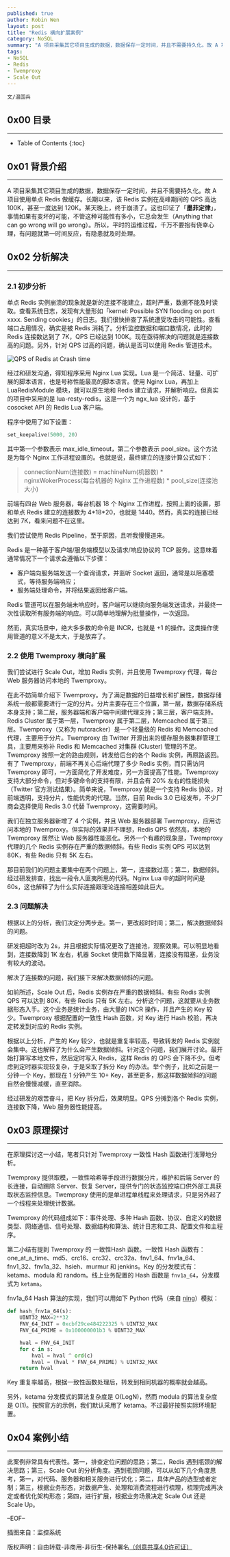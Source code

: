 ```yaml
---
published: true
author: Robin Wen
layout: post
title: "Redis 横向扩展案例"
category: NoSQL
summary: "A 项目采集其它项目生成的数据，数据保存一定时间，并且不需要持久化。故 A 项目使用单点 Redis 做缓存。长期以来，该 Redis 实例在高峰期间的 QPS 高达 100K，甚至一度达到 120K。某天晚上，终于崩溃了。针对此次故障，本文给出分析和解决过程、原理探讨和总结。此案例非常具有代表性。第一，排查定位问题的思路；第二，Redis 遇到瓶颈的解决思路；第三，Scale Out 的分析角度。遇到瓶颈问题，可以从如下几个角度思考，第一，对代码、服务器和相关服务进行优化；第二，具体产品的选型或者定制；第三，根据业务形态，对数据产生、处理和消费流程进行梳理，梳理完成再决定或者优化架构形态；第四，进行扩展，根据业务场景决定 Scale Out 还是 Scale Up。"
tags:
- NoSQL
- Redis
- Twemproxy
- Scale Out
---
```


`文/温国兵`

## 0x00 目录
***

* Table of Contents
{:toc}

## 0x01 背景介绍
***

A 项目采集其它项目生成的数据，数据保存一定时间，并且不需要持久化。故 A 项目使用单点 Redis 做缓存。长期以来，该 Redis 实例在高峰期间的 QPS 高达 100K，甚至一度达到 120K。某天晚上，终于崩溃了。这也印证了「**墨菲定律**」，事情如果有变坏的可能，不管这种可能性有多小，它总会发生（Anything that can go wrong will go wrong）。所以，平时的运维过程，千万不要抱有侥幸心理，有问题就第一时间反应，有隐患就及时处理。

## 0x02 分析解决
***

### 2.1 初步分析

单点 Redis 实例崩溃的现象就是新的连接不能建立，超时严重，数据不能及时读取。查看系统日志，发现有大量形如「kernel: Possible SYN flooding on port xxxx. Sending cookies」的日志。我们很快排查了系统遭受攻击的可能性。查看端口占用情况，确实是被 Redis 消耗了。分析监控数据和端口数情况，此时的 Redis 连接数达到了 7K，QPS 已经达到 100K。现在亟待解决的问题就是连接数高的问题。另外，针对 QPS 过高的问题，确认是否可以使用 Redis 管道技术。

![QPS of Redis at Crash time](http://i.imgur.com/OFlADoe.png)

经过和研发沟通，得知程序采用 Nginx Lua 实现。Lua 是一个简洁、轻量、可扩展的脚本语言，也是号称性能最高的脚本语言。使用 Nginx Lua，再加上 LuaRedisModule 模块，就可以原生地和 Redis 建立请求，并解析响应。但真实的项目中采用的是 lua-resty-redis，这是一个为 ngx_lua 设计的，基于 cosocket API 的 Redis Lua 客户端。

程序中使用了如下设置：

``` lua
set_keepalive(5000, 20)
```

其中第一个参数表示 max_idle_timeout，第二个参数表示 pool_size。这个方法是为每个 Nginx 工作进程设置的。也就是说，最终建立的连接计算公式如下：

> connectionNum(连接数) = machineNum(机器数) * nginxWokerProcess(每台机器的 Nginx 工作进程数) * pool_size(连接池大小)

前端有四台 Web 服务器，每台机器 18 个 Nginx 工作进程，按照上面的设置，那和单点 Redis 建立的连接数为 4\*18\*20，也就是 1440。然而，真实的连接已经达到 7K，看来问题不在这里。

我们尝试使用 Redis Pipeline，至于原因，且听我慢慢道来。

Redis 是一种基于客户端/服务端模型以及请求/响应协议的 TCP 服务。这意味着通常情况下一个请求会遵循以下步骤：

* 客户端向服务端发送一个查询请求，并监听 Socket 返回，通常是以阻塞模式，等待服务端响应；
* 服务端处理命令，并将结果返回给客户端。

Redis 管道可以在服务端未响应时，客户端可以继续向服务端发送请求，并最终一次性读取所有服务端的响应。可以简单地理解为批量操作，一次返回。

然而，真实场景中，绝大多多数的命令是 INCR，也就是 +1 的操作。这类操作使用管道的意义不是太大，于是放弃了。

### 2.2 使用 Twemproxy 横向扩展

我们尝试进行 Scale Out，增加 Redis 实例，并且使用 Twemproxy 代理，每台 Web 服务器访问本地的 Twemproxy。

在此不妨简单介绍下 Twemproxy。为了满足数据的日益增长和扩展性，数据存储系统一般都需要进行一定的分片。分片主要存在三个位置，第一层，数据存储系统本身支持；第二层，服务器端和客户端中间建代理支持；第三层，客户端支持。Redis Cluster 属于第一层，Twemproxy 属于第二层，Memcached 属于第三层。Twemproxy（又称为 nutcracker）是一个轻量级的 Redis 和 Memcached 代理，主要用于分片。Twemproxy 由 Twitter 开源出来的缓存服务器集群管理工具，主要用来弥补 Redis 和 Memcached 对集群 (Cluster) 管理的不足。Twemproxy 按照一定的路由规则，转发给后台的各个 Redis 实例，再原路返回。有了 Twemproxy，前端不再关心后端代理了多少 Redis 实例，而只需访问 Twemproxy 即可，一方面简化了开发难度，另一方面提高了性能。Twemproxy 支持大部分命令，但对多键命令的支持有限，并且会有 20% 左右的性能损失（Twitter 官方测试结果）。简单来说，Twemproxy 就是一个支持 Redis 协议，对前端透明，支持分片，性能优秀的代理。当然，目前 Redis 3.0 已经发布，不少厂商会选择使用 Redis 3.0 代替 Twemproxy，这需要时间。

我们在独立服务器新增了 4 个实例，并且 Web 服务器部署 Twemproxy，应用访问本地的 Twemproxy。但实际的效果并不理想，Redis QPS 依然高，本地的 Twemproxy 居然让 Web 服务器性能恶化。另外一个有趣的现象是，Twemproxy 代理的几个 Redis 实例存在严重的数据倾斜。有些 Redis 实例 QPS 可以达到 80K，有些 Redis 只有 5K 左右。

那目前我们的问题主要集中在两个问题上，第一，连接数过高；第二，数据倾斜。经过研发排查，找出一段令人匪夷所思的代码。Nginx Lua 中的超时时间是 60s，这也解释了为什么实际连接跟理论连接相差如此巨大。

### 2.3 问题解决

根据以上的分析，我们决定分两步走。第一，更改超时时间；第二，解决数据倾斜的问题。

研发把超时改为 2s，并且根据实际情况更改了连接池，观察效果。可以明显地看到，连接数降到 1K 左右，机器 Socket 使用数下降显著，连接没有阻塞，业务没有较大的波动。

解决了连接数的问题，我们接下来解决数据倾斜的问题。

如前所述，Scale Out 后，Redis 实例存在严重的数据倾斜。有些 Redis 实例 QPS 可以达到 80K，有些 Redis 只有 5K 左右。分析这个问题，这就要从业务数据形态入手。这个业务是统计业务，由大量的 INCR 操作，并且产生的 Key 较少。Twemproxy 根据配置的一致性 Hash 函数，对 Key 进行 Hash 校验，再决定转发到对应的 Redis 实例。

根据以上分析，产生的 Key 较少，也就是重复率较高，导致转发的 Redis 实例就会集中。这也解释了为什么会产生数据倾斜。针对这个问题，我们展开讨论。最开始打算写本地文件，然后定时写入 Redis，这样 Redis 的 QPS 会下降不少。但考虑到定时器实现较复杂，于是采取了拆分 Key 的办法。举个例子，比如之前是一分钟一个 Key，那现在 1 分钟产生 10+ Key，甚至更多，那这样数据倾斜的问题自然会慢慢减缓，直至消除。

经过研发的艰苦奋斗，把 Key 拆分后，效果明显。QPS 分摊到各个 Redis 实例，连接数下降，Web 服务器性能提高。

## 0x03 原理探讨
***

在原理探讨这一小结，笔者只针对 Twemproxy 一致性 Hash 函数进行浅薄地分析。

Twemproxy 提供取模，一致性哈希等手段进行数据分片，维护和后端 Server 的长连接，自动踢除 Server、恢复 Server，提供专门的状态监控端口供外部工具获取状态监控信息。Twemproxy 使用的是单进程单线程来处理请求，只是另外起了一个线程来处理统计数据。

Twemproxy 的代码组成如下：事件处理、多种 Hash 函数、协议、自定义的数据类型、网络通信、信号处理、数据结构和算法、统计日志和工具、配置文件和主程序。

第二小结有提到 Twemproxy 的 一致性Hash 函数。一致性 Hash 函数有：one_at_a_time、md5、crc16、crc32、crc32a、fnv1_64、fnv1a_64、fnv1_32、fnv1a_32、hsieh、murmur 和 jenkins。Key 的分发模式有：ketama、modula 和 random。线上业务配置的 Hash 函数是 `fnv1a_64`，分发模式为 `ketama`。

fnv1a_64 Hash 算法的实现，我们可以用如下 Python 代码（来自 [ning](https://github.com/idning)）模拟：

``` python
def hash_fnv1a_64(s):
    UINT32_MAX=2**32
    FNV_64_INIT = 0xcbf29ce484222325 % UINT32_MAX
    FNV_64_PRIME = 0x100000001b3 % UINT32_MAX

    hval = FNV_64_INIT
    for c in s:
        hval = hval ^ ord(c)
        hval = (hval * FNV_64_PRIME) % UINT32_MAX
    return hval
```

Key 重复率越高，根据一致性函数处理后，转发到相同机器的概率就会越高。

另外，ketama 分发模式的算法复杂度是 O(LogN)，然而 modula 的算法复杂度是 O(1)。按照官方的示例，我们默认采用了 ketama。不过最好按照实际环境配置。

## 0x04 案例小结
***

此案例非常具有代表性。第一，排查定位问题的思路；第二，Redis 遇到瓶颈的解决思路；第三，Scale Out 的分析角度。遇到瓶颈问题，可以从如下几个角度思考，第一，对代码、服务器和相关服务进行优化；第二，具体产品的选型或者定制；第三，根据业务形态，对数据产生、处理和消费流程进行梳理，梳理完成再决定或者优化架构形态；第四，进行扩展，根据业务场景决定 Scale Out 还是 Scale Up。

–EOF–

插图来自：监控系统

版权声明：自由转载-非商用-非衍生-保持署名<a href="http://creativecommons.org/licenses/by-nc-nd/4.0/deed.zh" target="_blank">（创意共享4.0许可证）</a>

